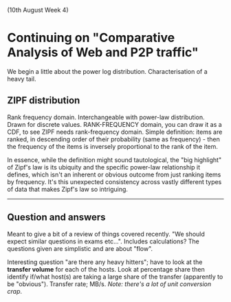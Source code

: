 (10th August Week 4)

# Continuing on "Comparative Analysis of Web and P2P traffic"
We begin a little about the power log distribution. Characterisation of a heavy tail.

## ZIPF distribution
Rank frequency domain. Interchangeable with power-law distribution. Drawn for discrete values. RANK-FREQUENCY domain, you can draw it as a CDF, to see ZIPF needs rank-frequency domain. Simple definition: items are ranked, in descending order of their probability (same as frequency) - then the frequency of the items is inversely proportional to the rank of the item.

In essence, while the definition might sound tautological, the "big highlight" of Zipf's law is its ubiquity and the specific power-law relationship it defines, which isn't an inherent or obvious outcome from just ranking items by frequency. It's this unexpected consistency across vastly different types of data that makes Zipf's law so intriguing.

---
## Question and answers
Meant to give a bit of a review of things covered recently. "We should expect similar questions in exams etc...". Includes calculations? The questions given are simplistic and are about "flow".

Interesting question "are there any heavy hitters"; have to look at the **transfer volume** for each of the hosts. Look at percentage share then identify if/what host(s) are taking a large share of the transfer (apparently to be "obvious"). Transfer rate; MB/s. _Note: there's a lot of unit conversion crap_.
